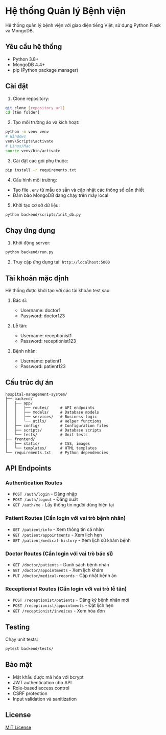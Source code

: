 # Hệ thống Quản lý Bệnh viện

Hệ thống quản lý bệnh viện với giao diện tiếng Việt, sử dụng Python Flask và MongoDB.

## Yêu cầu hệ thống

- Python 3.8+
- MongoDB 4.4+
- pip (Python package manager)

## Cài đặt

1. Clone repository:
```bash
git clone [repository_url]
cd [tên folder]
```

2. Tạo môi trường ảo và kích hoạt:
```bash
python -m venv venv
# Windows
venv\Scripts\activate
# Linux/Mac
source venv/bin/activate
```

3. Cài đặt các gói phụ thuộc:
```bash
pip install -r requirements.txt
```

4. Cấu hình môi trường:
- Tạo file `.env` từ mẫu có sẵn và cập nhật các thông số cần thiết
- Đảm bảo MongoDB đang chạy trên máy local

5. Khởi tạo cơ sở dữ liệu:
```bash
python backend/scripts/init_db.py
```

## Chạy ứng dụng

1. Khởi động server:
```bash
python backend/run.py
```

2. Truy cập ứng dụng tại: `http://localhost:5000`

## Tài khoản mặc định

Hệ thống được khởi tạo với các tài khoản test sau:

1. Bác sĩ:
   - Username: doctor1
   - Password: doctor123

2. Lễ tân:
   - Username: receptionist1
   - Password: receptionist123

3. Bệnh nhân:
   - Username: patient1
   - Password: patient123

## Cấu trúc dự án

```
hospital-management-system/
├── backend/
│   ├── app/
│   │   ├── routes/     # API endpoints
│   │   ├── models/     # Database models
│   │   ├── services/   # Business logic
│   │   └── utils/      # Helper functions
│   ├── config/         # Configuration files
│   ├── scripts/        # Database scripts
│   └── tests/          # Unit tests
├── frontend/
│   ├── static/         # CSS, images
│   └── templates/      # HTML templates
└── requirements.txt    # Python dependencies
```

## API Endpoints

### Authentication Routes
- `POST /auth/login` - Đăng nhập
- `POST /auth/logout` - Đăng xuất
- `GET /auth/me` - Lấy thông tin người dùng hiện tại

### Patient Routes (Cần login với vai trò bệnh nhân)
- `GET /patient/info` - Xem thông tin cá nhân
- `GET /patient/appointments` - Xem lịch hẹn
- `GET /patient/medical-history` - Xem lịch sử khám bệnh

### Doctor Routes (Cần login với vai trò bác sĩ)
- `GET /doctor/patients` - Danh sách bệnh nhân
- `GET /doctor/appointments` - Xem lịch khám
- `PUT /doctor/medical-records` - Cập nhật bệnh án

### Receptionist Routes (Cần login với vai trò lễ tân)
- `POST /receptionist/patients` - Đăng ký bệnh nhân mới
- `POST /receptionist/appointments` - Đặt lịch hẹn
- `GET /receptionist/invoices` - Xem hóa đơn

## Testing

Chạy unit tests:
```bash
pytest backend/tests/
```

## Bảo mật

- Mật khẩu được mã hóa với bcrypt
- JWT authentication cho API
- Role-based access control
- CSRF protection
- Input validation và sanitization

## License

[MIT License](LICENSE)
